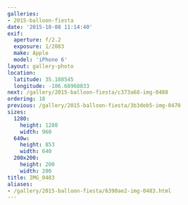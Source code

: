 ```yaml
---
galleries:
- 2015-balloon-fiesta
date: '2015-10-08 11:14:40'
exif:
  aperture: f/2.2
  exposure: 1/2083
  make: Apple
  model: 'iPhone 6'
layout: gallery-photo
location:
  latitude: 35.188545
  longitude: -106.68968833
next: /gallery/2015-balloon-fiesta/c373a68-img-0488
ordering: 18
previous: /gallery/2015-balloon-fiesta/3b3deb5-img-0470
sizes:
  1280:
    height: 1280
    width: 960
  640w:
    height: 853
    width: 640
  200x200:
    height: 200
    width: 200
title: IMG_0483
aliases:
- /gallery/2015-balloon-fiesta/6390ae2-img-0483.html
---
```


